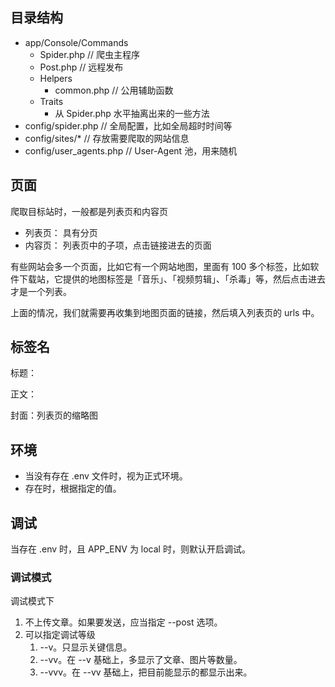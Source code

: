 ## 目录结构
- app/Console/Commands
  - Spider.php // 爬虫主程序
  - Post.php // 远程发布
  - Helpers
    - common.php // 公用辅助函数
  - Traits
    - 从 Spider.php 水平抽离出来的一些方法
- config/spider.php // 全局配置，比如全局超时时间等
- config/sites/* // 存放需要爬取的网站信息
- config/user_agents.php // User-Agent 池，用来随机


## 页面

爬取目标站时，一般都是列表页和内容页

- 列表页： 具有分页
- 内容页： 列表页中的子项，点击链接进去的页面

有些网站会多一个页面，比如它有一个网站地图，里面有 100 多个标签，比如软件下载站，它提供的地图标签是「音乐」、「视频剪辑」、「杀毒」等，然后点击进去才是一个列表。

上面的情况，我们就需要再收集到地图页面的链接，然后填入列表页的 urls 中。

## 标签名

标题：

正文：

封面：列表页的缩略图

## 环境

- 当没有存在 .env 文件时，视为正式环境。
- 存在时，根据指定的值。

## 调试

当存在 .env 时，且 APP_ENV 为 local 时，则默认开启调试。

### 调试模式

调试模式下

1. 不上传文章。如果要发送，应当指定 --post 选项。
2. 可以指定调试等级
   1. --v。只显示关键信息。
   2. --vv。在 --v 基础上，多显示了文章、图片等数量。
   3. --vvv。在 --vv 基础上，把目前能显示的都显示出来。


